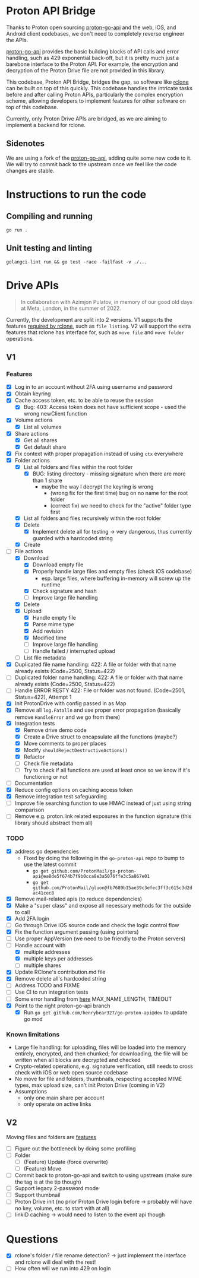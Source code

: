 # Proton API Bridge

Thanks to Proton open sourcing [proton-go-api](https://github.com/ProtonMail/go-proton-api) and the web, iOS, and Android client codebases, we don't need to completely reverse engineer the APIs.

[proton-go-api](https://github.com/ProtonMail/go-proton-api) provides the basic building blocks of API calls and error handling, such as 429 exponential back-off, but it is pretty much just a barebone interface to the Proton API. For example, the encryption and decryption of the Proton Drive file are not provided in this library. 

This codebase, Proton API Bridge, bridges the gap, so software like [rclone](https://github.com/rclone/rclone) can be built on top of this quickly. This codebase handles the intricate tasks before and after calling Proton APIs, particularly the complex encryption scheme, allowing developers to implement features for other software on top of this codebase.

Currently, only Proton Drive APIs are bridged, as we are aiming to implement a backend for rclone.

## Sidenotes

We are using a fork of the [proton-go-api](https://github.com/henrybear327/go-proton-api), adding quite some new code to it. We will try to commit back to the upstream once we feel like the code changes are stable.

# Instructions to run the code

## Compiling and running

`go run .`

## Unit testing and linting 

`golangci-lint run && go test -race -failfast -v ./...`

# Drive APIs

> In collaboration with Azimjon Pulatov, in memory of our good old days at Meta, London, in the summer of 2022.

Currently, the development are split into 2 versions. V1 supports the features [required by rclone](https://github.com/henrybear327/rclone/blob/master/fs/types.go), such as `file listing`. V2 will support the extra features that rclone has interface for, such as `move file` and `move folder` operations.

## V1

### Features

- [x] Log in to an account without 2FA using username and password 
- [x] Obtain keyring
- [x] Cache access token, etc. to be able to reuse the session
    - [x] Bug: 403: Access token does not have sufficient scope - used the wrong newClient function
- [x] Volume actions
    - [x] List all volumes
- [x] Share actions
    - [x] Get all shares
    - [x] Get default share
- [x] Fix context with proper propagation instead of using `ctx` everywhere
- [x] Folder actions
    - [x] List all folders and files within the root folder
        - [x] BUG: listing directory - missing signature when there are more than 1 share
            - maybe the way I decrypt the keyring is wrong
                - (wrong fix for the first time) bug on no name for the root folder 
                - (correct fix) we need to check for the "active" folder type first
    - [x] List all folders and files recursively within the root folder
    - [x] Delete
        - [x] Implement delete all for testing -> very dangerous, thus currently guarded with a hardcoded string
    - [x] Create
- [ ] File actions
    - [x] Download
        - [x] Download empty file
        - [x] Properly handle large files and empty files (check iOS codebase)
            - esp. large files, where buffering in-memory will screw up the runtime
        - [x] Check signature and hash
        - [ ] Improve large file handling
    - [x] Delete
    - [x] Upload
        - [x] Handle empty file        
        - [x] Parse mime type 
        - [x] Add revision
        - [x] Modified time
        - [ ] Improve large file handling
        - [ ] Handle failed / interrupted upload
    - [ ] List file metadata 
- [x] Duplicated file name handling: 422: A file or folder with that name already exists (Code=2500, Status=422)
- [ ] Duplicated folder name handling: 422: A file or folder with that name already exists (Code=2500, Status=422)
- [ ] Handle ERROR RESTY 422: File or folder was not found. (Code=2501, Status=422), Attempt 1
- [x] Init ProtonDrive with config passed in as Map
- [x] Remove all `log.Fatalln` and use proper error propagation (basically remove `HandleError` and we go from there)
- [x] Integration tests
    - [x] Remove drive demo code
    - [x] Create a Drive struct to encapsulate all the functions (maybe?)
    - [x] Move comments to proper places
    - [x] Modify `shouldRejectDestructiveActions()`
    - [x] Refactor 
    - [ ] Check file metadata
    - [ ] Try to check if all functions are used at least once so we know if it's functioning or not
- [ ] Documentation
- [x] Reduce config options on caching access token
- [x] Remove integration test safeguarding
- [ ] Improve file searching function to use HMAC instead of just using string comparison
- [ ] Remove e.g. proton.link related exposures in the function signature (this library should abstract them all)

### TODO

- [x] address go dependencies
    - Fixed by doing the following in the `go-proton-api` repo to bump to use the latest commit
        - `go get github.com/ProtonMail/go-proton-api@ea8de5f674b7f9b0cca8e3a5076ffe3c5a867e01`
        - `go get github.com/ProtonMail/gluon@fb7689b15ae39c3efec3ff3c615c3d2dac41cec8`
- [x] Remove mail-related apis (to reduce dependencies) 
- [x] Make a "super class" and expose all necessary methods for the outside to call
- [x] Add 2FA login
- [ ] Go through Drive iOS source code and check the logic control flow
- [x] Fix the function argument passing (using pointers)
- [ ] Use proper AppVersion (we need to be friendly to the Proton servers)
- [ ] Handle account with
    - [x] multiple addresses
    - [x] multiple keys per addresses
    - [ ] multiple shares 
- [x] Update RClone's contribution.md file
- [x] Remove delete all's hardcoded string
- [ ] Address TODO and FIXME
- [ ] Use CI to run integration tests
- [ ] Some error handling from [here](https://github.com/ProtonMail/WebClients/blob/main/packages/shared/lib/drive/constants.ts) MAX_NAME_LENGTH, TIMEOUT
- [x] Point to the right proton-go-api branch
    - [x] Run `go get github.com/henrybear327/go-proton-api@dev` to update go mod

### Known limitations

- Large file handling: for uploading, files will be loaded into the memory entirely, encrypted, and then chunked; for downloading, the file will be written when all blocks are decrypted and checked
- Crypto-related operations, e.g. signature verification, still needs to cross check with iOS or web open source codebase 
- No move for file and folders, thumbnails, respecting accepted MIME types, max upload size, can't init Proton Drive (coming in V2)
- Assumptions
    - only one main share per account
    - only operate on active links

## V2

Moving files and folders are [features](https://github.com/rclone/rclone/blob/51a468b2bae4ca8e21760435211623a8199a9167/fs/features.go#L25)

- [ ] Figure out the bottleneck by doing some profiling 
- [ ] Folder
    - [ ] (Feature) Update (force overwrite)
    - [ ] (Feature) Move
- [ ] Commit back to proton-go-api and switch to using upstream (make sure the tag is at the tip though)
- [ ] Support legacy 2-password mode
- [ ] Support thumbnail
- [ ] Proton Drive init (no prior Proton Drive login before -> probably will have no key, volume, etc. to start with at all)
- [ ] linkID caching -> would need to listen to the event api though

# Questions

- [x] rclone's folder / file rename detection? -> just implement the interface and rclone will deal with the rest!
- [ ] How often will we run into 429 on login
